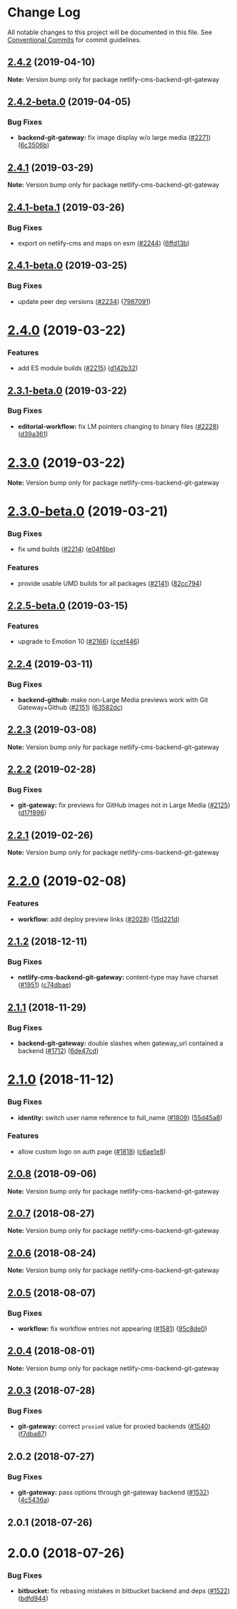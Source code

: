 # Change Log

All notable changes to this project will be documented in this file.
See [Conventional Commits](https://conventionalcommits.org) for commit guidelines.

## [2.4.2](https://github.com/netlify/netlify-cms/tree/master/packages/netlify-cms-backend-git-gateway/compare/netlify-cms-backend-git-gateway@2.4.2-beta.0...netlify-cms-backend-git-gateway@2.4.2) (2019-04-10)

**Note:** Version bump only for package netlify-cms-backend-git-gateway





## [2.4.2-beta.0](https://github.com/netlify/netlify-cms/tree/master/packages/netlify-cms-backend-git-gateway/compare/netlify-cms-backend-git-gateway@2.4.1...netlify-cms-backend-git-gateway@2.4.2-beta.0) (2019-04-05)


### Bug Fixes

* **backend-git-gateway:** fix image display w/o large media ([#2271](https://github.com/netlify/netlify-cms/tree/master/packages/netlify-cms-backend-git-gateway/issues/2271)) ([6c3506b](https://github.com/netlify/netlify-cms/tree/master/packages/netlify-cms-backend-git-gateway/commit/6c3506b))





## [2.4.1](https://github.com/netlify/netlify-cms/tree/master/packages/netlify-cms-backend-git-gateway/compare/netlify-cms-backend-git-gateway@2.4.1-beta.1...netlify-cms-backend-git-gateway@2.4.1) (2019-03-29)

**Note:** Version bump only for package netlify-cms-backend-git-gateway





## [2.4.1-beta.1](https://github.com/netlify/netlify-cms/tree/master/packages/netlify-cms-backend-git-gateway/compare/netlify-cms-backend-git-gateway@2.4.1-beta.0...netlify-cms-backend-git-gateway@2.4.1-beta.1) (2019-03-26)


### Bug Fixes

* export on netlify-cms and maps on esm ([#2244](https://github.com/netlify/netlify-cms/tree/master/packages/netlify-cms-backend-git-gateway/issues/2244)) ([6ffd13b](https://github.com/netlify/netlify-cms/tree/master/packages/netlify-cms-backend-git-gateway/commit/6ffd13b))





## [2.4.1-beta.0](https://github.com/netlify/netlify-cms/tree/master/packages/netlify-cms-backend-git-gateway/compare/netlify-cms-backend-git-gateway@2.4.0...netlify-cms-backend-git-gateway@2.4.1-beta.0) (2019-03-25)


### Bug Fixes

* update peer dep versions ([#2234](https://github.com/netlify/netlify-cms/tree/master/packages/netlify-cms-backend-git-gateway/issues/2234)) ([7987091](https://github.com/netlify/netlify-cms/tree/master/packages/netlify-cms-backend-git-gateway/commit/7987091))





# [2.4.0](https://github.com/netlify/netlify-cms/tree/master/packages/netlify-cms-backend-git-gateway/compare/netlify-cms-backend-git-gateway@2.3.1-beta.0...netlify-cms-backend-git-gateway@2.4.0) (2019-03-22)


### Features

* add ES module builds ([#2215](https://github.com/netlify/netlify-cms/tree/master/packages/netlify-cms-backend-git-gateway/issues/2215)) ([d142b32](https://github.com/netlify/netlify-cms/tree/master/packages/netlify-cms-backend-git-gateway/commit/d142b32))





## [2.3.1-beta.0](https://github.com/netlify/netlify-cms/tree/master/packages/netlify-cms-backend-git-gateway/compare/netlify-cms-backend-git-gateway@2.3.0...netlify-cms-backend-git-gateway@2.3.1-beta.0) (2019-03-22)


### Bug Fixes

* **editorial-workflow:** fix LM pointers changing to binary files ([#2228](https://github.com/netlify/netlify-cms/tree/master/packages/netlify-cms-backend-git-gateway/issues/2228)) ([d39a361](https://github.com/netlify/netlify-cms/tree/master/packages/netlify-cms-backend-git-gateway/commit/d39a361))





# [2.3.0](https://github.com/netlify/netlify-cms/tree/master/packages/netlify-cms-backend-git-gateway/compare/netlify-cms-backend-git-gateway@2.3.0-beta.0...netlify-cms-backend-git-gateway@2.3.0) (2019-03-22)

**Note:** Version bump only for package netlify-cms-backend-git-gateway





# [2.3.0-beta.0](https://github.com/netlify/netlify-cms/tree/master/packages/netlify-cms-backend-git-gateway/compare/netlify-cms-backend-git-gateway@2.2.5-beta.0...netlify-cms-backend-git-gateway@2.3.0-beta.0) (2019-03-21)


### Bug Fixes

* fix umd builds ([#2214](https://github.com/netlify/netlify-cms/tree/master/packages/netlify-cms-backend-git-gateway/issues/2214)) ([e04f6be](https://github.com/netlify/netlify-cms/tree/master/packages/netlify-cms-backend-git-gateway/commit/e04f6be))


### Features

* provide usable UMD builds for all packages ([#2141](https://github.com/netlify/netlify-cms/tree/master/packages/netlify-cms-backend-git-gateway/issues/2141)) ([82cc794](https://github.com/netlify/netlify-cms/tree/master/packages/netlify-cms-backend-git-gateway/commit/82cc794))





## [2.2.5-beta.0](https://github.com/netlify/netlify-cms/tree/master/packages/netlify-cms-backend-git-gateway/compare/netlify-cms-backend-git-gateway@2.2.4...netlify-cms-backend-git-gateway@2.2.5-beta.0) (2019-03-15)


### Features

* upgrade to Emotion 10 ([#2166](https://github.com/netlify/netlify-cms/tree/master/packages/netlify-cms-backend-git-gateway/issues/2166)) ([ccef446](https://github.com/netlify/netlify-cms/tree/master/packages/netlify-cms-backend-git-gateway/commit/ccef446))





## [2.2.4](https://github.com/netlify/netlify-cms/tree/master/packages/netlify-cms-backend-git-gateway/compare/netlify-cms-backend-git-gateway@2.2.3...netlify-cms-backend-git-gateway@2.2.4) (2019-03-11)


### Bug Fixes

* **backend-github:** make non-Large Media previews work with Git Gateway+Github ([#2151](https://github.com/netlify/netlify-cms/tree/master/packages/netlify-cms-backend-git-gateway/issues/2151)) ([63582dc](https://github.com/netlify/netlify-cms/tree/master/packages/netlify-cms-backend-git-gateway/commit/63582dc))





## [2.2.3](https://github.com/netlify/netlify-cms/tree/master/packages/netlify-cms-backend-git-gateway/compare/netlify-cms-backend-git-gateway@2.2.2...netlify-cms-backend-git-gateway@2.2.3) (2019-03-08)

**Note:** Version bump only for package netlify-cms-backend-git-gateway





## [2.2.2](https://github.com/netlify/netlify-cms/tree/master/packages/netlify-cms-backend-git-gateway/compare/netlify-cms-backend-git-gateway@2.2.1...netlify-cms-backend-git-gateway@2.2.2) (2019-02-28)


### Bug Fixes

* **git-gateway:** fix previews for GitHub images not in Large Media ([#2125](https://github.com/netlify/netlify-cms/tree/master/packages/netlify-cms-backend-git-gateway/issues/2125)) ([d17f896](https://github.com/netlify/netlify-cms/tree/master/packages/netlify-cms-backend-git-gateway/commit/d17f896))





## [2.2.1](https://github.com/netlify/netlify-cms/tree/master/packages/netlify-cms-backend-git-gateway/compare/netlify-cms-backend-git-gateway@2.2.0...netlify-cms-backend-git-gateway@2.2.1) (2019-02-26)

**Note:** Version bump only for package netlify-cms-backend-git-gateway





# [2.2.0](https://github.com/netlify/netlify-cms/tree/master/packages/netlify-cms-backend-git-gateway/compare/netlify-cms-backend-git-gateway@2.1.2...netlify-cms-backend-git-gateway@2.2.0) (2019-02-08)


### Features

* **workflow:** add deploy preview links ([#2028](https://github.com/netlify/netlify-cms/tree/master/packages/netlify-cms-backend-git-gateway/issues/2028)) ([15d221d](https://github.com/netlify/netlify-cms/tree/master/packages/netlify-cms-backend-git-gateway/commit/15d221d))





## [2.1.2](https://github.com/netlify/netlify-cms/tree/master/packages/netlify-cms-backend-git-gateway/compare/netlify-cms-backend-git-gateway@2.1.1...netlify-cms-backend-git-gateway@2.1.2) (2018-12-11)


### Bug Fixes

* **netlify-cms-backend-git-gateway:** content-type may have charset ([#1951](https://github.com/netlify/netlify-cms/tree/master/packages/netlify-cms-backend-git-gateway/issues/1951)) ([c74dbae](https://github.com/netlify/netlify-cms/tree/master/packages/netlify-cms-backend-git-gateway/commit/c74dbae))





## [2.1.1](https://github.com/netlify/netlify-cms/tree/master/packages/netlify-cms-backend-git-gateway/compare/netlify-cms-backend-git-gateway@2.1.0...netlify-cms-backend-git-gateway@2.1.1) (2018-11-29)


### Bug Fixes

* **backend-git-gateway:** double slashes when gateway_url contained a backend ([#1712](https://github.com/netlify/netlify-cms/tree/master/packages/netlify-cms-backend-git-gateway/issues/1712)) ([6de47cd](https://github.com/netlify/netlify-cms/tree/master/packages/netlify-cms-backend-git-gateway/commit/6de47cd))





# [2.1.0](https://github.com/netlify/netlify-cms/tree/master/packages/netlify-cms-backend-git-gateway/compare/netlify-cms-backend-git-gateway@2.0.8...netlify-cms-backend-git-gateway@2.1.0) (2018-11-12)


### Bug Fixes

* **identity:** switch user name reference to full_name ([#1809](https://github.com/netlify/netlify-cms/tree/master/packages/netlify-cms-backend-git-gateway/issues/1809)) ([55d45a8](https://github.com/netlify/netlify-cms/tree/master/packages/netlify-cms-backend-git-gateway/commit/55d45a8))


### Features

* allow custom logo on auth page ([#1818](https://github.com/netlify/netlify-cms/tree/master/packages/netlify-cms-backend-git-gateway/issues/1818)) ([c6ae1e8](https://github.com/netlify/netlify-cms/tree/master/packages/netlify-cms-backend-git-gateway/commit/c6ae1e8))





<a name="2.0.8"></a>
## [2.0.8](https://github.com/netlify/netlify-cms/tree/master/packages/netlify-cms-backend-git-gateway/compare/netlify-cms-backend-git-gateway@2.0.7...netlify-cms-backend-git-gateway@2.0.8) (2018-09-06)




**Note:** Version bump only for package netlify-cms-backend-git-gateway

<a name="2.0.7"></a>
## [2.0.7](https://github.com/netlify/netlify-cms/tree/master/packages/netlify-cms-backend-git-gateway/compare/netlify-cms-backend-git-gateway@2.0.6...netlify-cms-backend-git-gateway@2.0.7) (2018-08-27)




**Note:** Version bump only for package netlify-cms-backend-git-gateway

<a name="2.0.6"></a>
## [2.0.6](https://github.com/netlify/netlify-cms/tree/master/packages/netlify-cms-backend-git-gateway/compare/netlify-cms-backend-git-gateway@2.0.5...netlify-cms-backend-git-gateway@2.0.6) (2018-08-24)




**Note:** Version bump only for package netlify-cms-backend-git-gateway

<a name="2.0.5"></a>
## [2.0.5](https://github.com/netlify/netlify-cms/tree/master/packages/netlify-cms-backend-git-gateway/compare/netlify-cms-backend-git-gateway@2.0.4...netlify-cms-backend-git-gateway@2.0.5) (2018-08-07)


### Bug Fixes

* **workflow:** fix workflow entries not appearing ([#1581](https://github.com/netlify/netlify-cms/tree/master/packages/netlify-cms-backend-git-gateway/issues/1581)) ([95c8de0](https://github.com/netlify/netlify-cms/tree/master/packages/netlify-cms-backend-git-gateway/commit/95c8de0))




<a name="2.0.4"></a>
## [2.0.4](https://github.com/netlify/netlify-cms/tree/master/packages/netlify-cms-backend-git-gateway/compare/netlify-cms-backend-git-gateway@2.0.3...netlify-cms-backend-git-gateway@2.0.4) (2018-08-01)




**Note:** Version bump only for package netlify-cms-backend-git-gateway

<a name="2.0.3"></a>
## [2.0.3](https://github.com/netlify/netlify-cms/tree/master/packages/netlify-cms-backend-git-gateway/compare/netlify-cms-backend-git-gateway@2.0.2...netlify-cms-backend-git-gateway@2.0.3) (2018-07-28)


### Bug Fixes

* **git-gateway:** correct `proxied` value for proxied backends ([#1540](https://github.com/netlify/netlify-cms/tree/master/packages/netlify-cms-backend-git-gateway/issues/1540)) ([f7dba87](https://github.com/netlify/netlify-cms/tree/master/packages/netlify-cms-backend-git-gateway/commit/f7dba87))




<a name="2.0.2"></a>
## 2.0.2 (2018-07-27)


### Bug Fixes

* **git-gateway:** pass options through git-gateway backend ([#1532](https://github.com/netlify/netlify-cms/issues/1532)) ([4c5436a](https://github.com/netlify/netlify-cms/commit/4c5436a))



<a name="2.0.1"></a>
## 2.0.1 (2018-07-26)



<a name="2.0.0"></a>
# 2.0.0 (2018-07-26)


### Bug Fixes

* **bitbucket:** fix rebasing mistakes in bitbucket backend and deps ([#1522](https://github.com/netlify/netlify-cms/issues/1522)) ([bdfd944](https://github.com/netlify/netlify-cms/commit/bdfd944))
